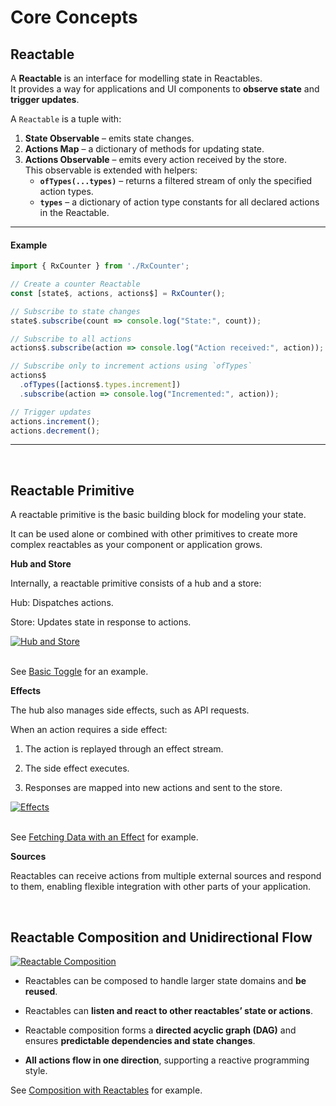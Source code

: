 # Core Concepts

## Reactable

A **Reactable** is an interface for modelling state in Reactables.  
It provides a way for applications and UI components to **observe state** and **trigger updates**.

A `Reactable` is a tuple with:

1. **State Observable** – emits state changes.  
2. **Actions Map** – a dictionary of methods for updating state.  
3. **Actions Observable** – emits every action received by the store.  
   This observable is extended with helpers:
   - **`ofTypes(...types)`** – returns a filtered stream of only the specified action types.  
   - **`types`** – a dictionary of action type constants for all declared actions in the Reactable.
---   
#### Example

```typescript
import { RxCounter } from './RxCounter';

// Create a counter Reactable
const [state$, actions, actions$] = RxCounter();

// Subscribe to state changes
state$.subscribe(count => console.log("State:", count));

// Subscribe to all actions
actions$.subscribe(action => console.log("Action received:", action));

// Subscribe only to increment actions using `ofTypes`
actions$
  .ofTypes([actions$.types.increment])
  .subscribe(action => console.log("Incremented:", action));

// Trigger updates
actions.increment();
actions.decrement();
```
---

<br>

## Reactable Primitive

A reactable primitive is the basic building block for modeling your state.

It can be used alone or combined with other primitives to create more complex reactables as your component or application grows.

**Hub and Store**

Internally, a reactable primitive consists of a hub and a store:

Hub: Dispatches actions.

Store: Updates state in response to actions.

<a class="rx-example" href="/reactables/ReactablePrimitiveOne.jpg" target="_blank" rel="noreferrer">
  <img src="/reactables/ReactablePrimitiveOne.jpg" alt="Hub and Store" title="Hub and Store" style="max-width: 300px" />
</a>
<br>
<br>

See [Basic Toggle](https://reactables.github.io/reactables/guides/examples/#basic-toggle) for an example.

**Effects**

The hub also manages side effects, such as API requests.

When an action requires a side effect:

1. The action is replayed through an effect stream.

1. The side effect executes.

1. Responses are mapped into new actions and sent to the store.

<a class="rx-example" href="/reactables/ReactablePrimitiveTwo.jpg" target="_blank" rel="noreferrer">
  <img src="/reactables/ReactablePrimitiveTwo.jpg" alt="Effects" title="Effects" style="max-width: 300px" />
</a>

<br>
<br>

See [Fetching Data with an Effect](https://reactables.github.io/reactables/guides/examples/#fetching-data) for example.

**Sources**

Reactables can receive actions from multiple external sources and respond to them, enabling flexible integration with other parts of your application.

<br>

## Reactable Composition and Unidirectional Flow <a name="composition">

<a class="rx-example" href="/reactables/ReactableCombined.jpg" target="_blank" rel="noreferrer">
  <img src="/reactables/ReactableCombined.jpg" alt="Reactable Composition" title="Reactable Composition" style="max-width: 300px" />
</a>
<br>

- Reactables can be composed to handle larger state domains and **be reused**.  

- Reactables can **listen and react to other reactables’ state or actions**.  

- Reactable composition forms a **directed acyclic graph (DAG)** and ensures **predictable dependencies and state changes**.  

- **All actions flow in one direction**, supporting a reactive programming style.  

See [Composition with Reactables](https://reactables.github.io/reactables/guides/examples/#reactable-composition) for example.
